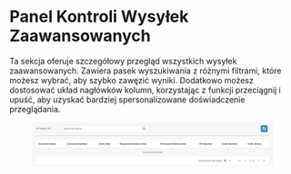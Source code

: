 # Panel Kontroli Wysyłek Zaawansowanych

Ta sekcja oferuje szczegółowy przegląd wszystkich wysyłek zaawansowanych. Zawiera pasek wyszukiwania z różnymi filtrami, które możesz wybrać, aby szybko zawęzić wyniki. Dodatkowo możesz dostosować układ nagłówków kolumn, korzystając z funkcji przeciągnij i upuść, aby uzyskać bardziej spersonalizowane doświadczenie przeglądania.

<figure><img src="../../.gitbook/assets/advance-shipment-dashboard.png" alt=""><figcaption></figcaption></figure>
